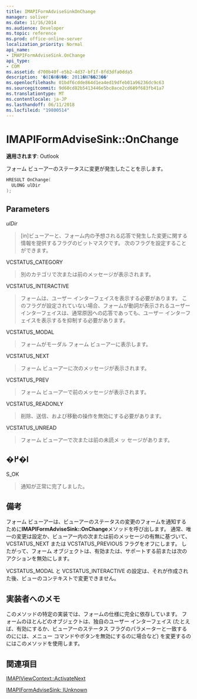```yaml
---
title: IMAPIFormAdviseSinkOnChange
manager: soliver
ms.date: 11/16/2014
ms.audience: Developer
ms.topic: reference
ms.prod: office-online-server
localization_priority: Normal
api_name:
- IMAPIFormAdviseSink.OnChange
api_type:
- COM
ms.assetid: d700b40f-e5b2-4d37-bf1f-8fd3dfa0dda5
description: '�ŏI�X�V��: 2011�N7��23��'
ms.openlocfilehash: 01bdf6cdde864d1ea4ed19dfeb01a96236dc9c63
ms.sourcegitcommit: 9d60cd82b5413446e5bc8ace2cd689f683fb41a7
ms.translationtype: MT
ms.contentlocale: ja-JP
ms.lasthandoff: 06/11/2018
ms.locfileid: "19800514"
---
```

# <a name="imapiformadvisesinkonchange"></a>IMAPIFormAdviseSink::OnChange

  
  
**適用されます**: Outlook 
  
フォーム ビューアーのステータスに変更が発生したことを示します。 
  
```cpp
HRESULT OnChange(
  ULONG ulDir
);
```

## <a name="parameters"></a>Parameters

 _ulDir_
  
> [in]ビューアーと、フォーム内の予想される応答で発生した変更に関する情報を提供するフラグのビットマスクです。 次のフラグを設定することができます。
    
VCSTATUS_CATEGORY 
  
> 別のカテゴリで次または前のメッセージが表示されます。 
    
VCSTATUS_INTERACTIVE 
  
> フォームは、ユーザー インターフェイスを表示する必要があります。 このフラグが設定されていない場合、フォームが動詞が表示されるユーザー インターフェイスは、通常原因への応答であっても、ユーザー インターフェイスを表示するを抑制する必要があります。 
    
VCSTATUS_MODAL 
  
> フォームがモーダル フォーム ビューアーに表示します。 
    
VCSTATUS_NEXT 
  
> フォーム ビューアーに次のメッセージが表示されます。 
    
VCSTATUS_PREV 
  
> フォーム ビューアーで前のメッセージが表示されます。 
    
VCSTATUS_READONLY 
  
> 削除、送信、および移動の操作を無効にする必要があります。 
    
VCSTATUS_UNREAD 
  
> フォーム ビューアーで次または前の未読メ ッ セージがあります。
    
## <a name="return-value"></a>�߂�l

S_OK 
  
> 通知が正常に完了しました。
    
## <a name="remarks"></a>備考

フォーム ビューアーは、ビューアーのステータスの変更のフォームを通知するために**IMAPIFormAdviseSink::OnChange**メソッドを呼び出します。 通常、唯一の変更は設定か、ビューアー内の次または前のメッセージの有無に基づいて、VCSTATUS_NEXT または VCSTATUS_PREVIOUS フラグをオフにします。 したがって、フォーム オブジェクトは、有効または、サポートする前または次のアクションを無効にします。 
  
VCSTATUS_MODAL と VCSTATUS_INTERACTIVE の設定は、それが作成された後、ビューのコンテキストで変更できません。
  
## <a name="notes-to-implementers"></a>実装者へのメモ

このメソッドの特定の実装では、フォームの仕様に完全に依存しています。 フォームのほとんどのオブジェクトは、独自のユーザー インターフェイス (たとえば、有効にするか、ビューアーのステータス フラグのパラメーターと一致するのにには、メニュー コマンドやボタンを無効にするのに場合など) を変更するのにはこのメソッドを使用します。
  
## <a name="see-also"></a>関連項目



[IMAPIViewContext::ActivateNext](imapiviewcontext-activatenext.md)
  
[IMAPIFormAdviseSink: IUnknown](imapiformadvisesinkiunknown.md)


